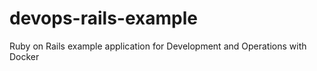 # devops-rails-example
Ruby on Rails example application for Development and Operations with Docker
